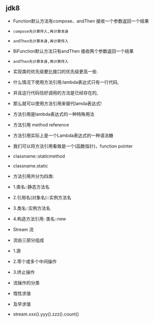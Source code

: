 ## jdk8
- Function默认方法有compose、andThen  接收一个参数返回一个结果
-     compose先计算传入,再计算本身
-     andThen先计算本身,再计算传入
- BiFunction默认方法只有andThen  接收两个参数返回一个结果
-     andThen先计算本身,再计算传入

- 实现类的优先级要比接口的优先级更高一些.

- 什么情况下使用方法引用:lambda表达式只有一行代码,
- 并且这行代码恰好调用的方法是已经存在的,
- 那么就可以使用方法引用来替代lamda表达式!
- 方法引用是lambda表达式的一种特殊用法

- 方法引用 method reference
- 方法引用实际上是一个Lambda表达式的一种语法糖

- 我们可以将方法引用看做是一个(函数指针)，function pointer

- classname::staticmethod
- classname.static

- 方法引用共分为四类:
- 1.类名::静态方法名
- 2.引用名(对象名)::实例方法名
- 3.类名::实例方法名
- 4.构造方法引用: 类名::new

- Stream 流
- 流由三部分组成
- 1.源
- 2.零个或多个中间操作
- 3.终止操作

- 流操作的分类
- 惰性求值
- 及早求值

- stream.xxx().yyy().zzz().count()
